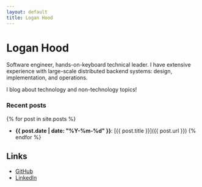 ```yaml
---
layout: default
title: Logan Hood
---
```


# Logan Hood

Software engineer, hands-on-keyboard technical leader. I have extensive experience with large-scale distributed backend systems: design, implementation, and operations.

I blog about technology and non-technology topics!

### Recent posts

{% for post in site.posts %}
* **{{ post.date | date: "%Y-%m-%d" }}**: [{{ post.title }}]({{ post.url }})
{% endfor %}

## Links

* [GitHub](https://github.com/hoodlm)
* [LinkedIn](https://www.linkedin.com/in/logan-hood-87491b78/)
